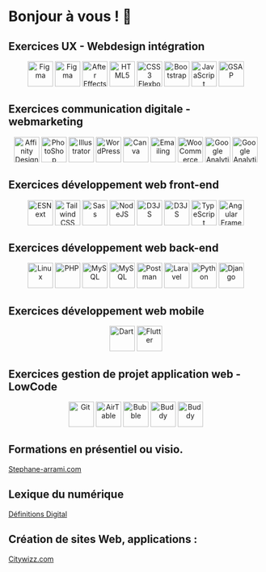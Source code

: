 # Bonjour à vous ! 👋

##  Exercices UX - Webdesign intégration

<div align="center">
<img src="https://res.cloudinary.com/citywizz/image/upload/v1637245930/icons/Figma-logo_ttqnno.svg" alt="Figma" width="50" height="50">
<img src="https://res.cloudinary.com/citywizz/image/upload/v1637274759/icons/lottiefiles_m8hmhh.png" alt="Figma" width="50" height="50">
<img src="https://res.cloudinary.com/citywizz/image/upload/v1637270042/icons/after-effects_hy8o7n.png" alt="After Effects" width="50" height="50">
<img src="https://res.cloudinary.com/citywizz/image/upload/v1637256961/icons/Logo-HTML_byiob9.svg" alt="HTML5" width="50" height="50">
<img src="https://res.cloudinary.com/citywizz/image/upload/v1637256414/icons/Logo-CSS_kbh9hb.svg" alt="CSS3 Flexbox CSS Grid" width="50" height="50">
<img src="https://res.cloudinary.com/citywizz/image/upload/v1637267147/icons/bootstrap_pn1kig.png" alt="Bootstrap" width="50" height="50">
<img src="https://res.cloudinary.com/citywizz/image/upload/v1637254659/icons/js_iv5aii.png" alt="JavaScript" width="50" height="50">
<img src="https://res.cloudinary.com/citywizz/image/upload/v1637244240/icons/gsap_nqdndw.png" alt="GSAP" width="50" height="50" style="vertical-align: top;">
</div>

##  Exercices communication digitale - webmarketing

<div align="center">
<img src="https://res.cloudinary.com/citywizz/image/upload/v1637253961/icons/affinity-designer_en38mb.png" alt="Affinity Designer" width="50" height="50">
<img src="https://res.cloudinary.com/citywizz/image/upload/v1637270034/icons/photoshop_x0ka2d.png" alt="PhotoShop" width="50" height="50">
<img src="https://res.cloudinary.com/citywizz/image/upload/v1637270025/icons/illustrator_izesgf.png" alt="Illustrator" width="50" height="50">
<img src="https://res.cloudinary.com/citywizz/image/upload/v1637246030/icons/Logo-Wordpress_ftwlp1.svg" alt="WordPress" width="50" height="50">
<img src="https://res.cloudinary.com/citywizz/image/upload/v1637257201/icons/canva-logo_hkzght.png" alt="Canva" width="50" height="50">
<img src="https://res.cloudinary.com/citywizz/image/upload/v1637257272/icons/mailchimp_mitani.png" alt="Emailing" width="50" height="50">
<img src="https://res.cloudinary.com/citywizz/image/upload/v1637246910/icons/woocommerce_wdahhh.svg" alt="WooCommerce" width="50" height="50">
<img src="https://res.cloudinary.com/citywizz/image/upload/v1637246493/icons/Google-Analytics_m8dbdn.svg" alt="Google Analytics" width="50" height="50">
<img src="https://res.cloudinary.com/citywizz/image/upload/v1637273093/icons/movavi_egw5rs.png" alt="Google Analytics" width="50" height="50">
</div>

##  Exercices développement web front-end

<div align="center">
<img src="https://res.cloudinary.com/citywizz/image/upload/v1637256354/icons/es6_anikll.png" alt="ESNext" width="50" height="50">
<img src="https://res.cloudinary.com/citywizz/image/upload/v1637256624/icons/tailwindcss_rihwsp.png" alt="Tailwind CSS" width="50" height="50">
<img src="https://res.cloudinary.com/citywizz/image/upload/v1637254418/icons/sass_bdpoja.png" alt="Sass" width="50" height="50">
<img src="https://res.cloudinary.com/citywizz/image/upload/v1637246340/icons/nodejs_p06vt6.png" alt="NodeJS" width="50" height="50">
<img src="https://res.cloudinary.com/citywizz/image/upload/v1637246243/icons/d3_jmou8m.png" alt="D3JS" width="50" height="50">
<img src="https://res.cloudinary.com/citywizz/image/upload/v1637269536/icons/webpack_logo_wh6b4l.png" alt="D3JS" width="50" height="50">
<img src="https://res.cloudinary.com/citywizz/image/upload/v1637256779/icons/typescript_xiwzj4.png" alt="TypeScript" width="50" height="50">
<img src="https://res.cloudinary.com/citywizz/image/upload/v1637246418/icons/Angular_full_color_logo.svg_cojwau.png" alt="Angular Framework" width="50" height="50">
 </div>

##  Exercices développement web back-end

<div align="center">
<img src="https://res.cloudinary.com/citywizz/image/upload/v1637254218/icons/linux.svg_rdwnhb.png" alt="Linux" width="50" height="50">
<img src="https://res.cloudinary.com/citywizz/image/upload/v1637266604/icons/PHP-logo.svg_agqpmz.png" alt="PHP" width="50" height="50">
<img src="https://res.cloudinary.com/citywizz/image/upload/v1637268663/icons/MySQL.svg_iokutf.png" alt="MySQL" width="50" height="50">
<img src="https://res.cloudinary.com/citywizz/image/upload/v1637269644/icons/MongoDB-Icon-logo_mndusj.svg" alt="MySQL" width="50" height="50">
<img src="https://res.cloudinary.com/citywizz/image/upload/v1637273349/icons/postman_ruhbrc.png" alt="Postman" width="50" height="50">
<img src="https://res.cloudinary.com/citywizz/image/upload/v1637257666/icons/laravel_sqntln.png" alt="Laravel" width="50" height="50">
<img src="https://res.cloudinary.com/citywizz/image/upload/v1637574848/icons/Python-logo-notext_rsw7jx.svg" alt="Python" width="50" height="50">
<img src="https://res.cloudinary.com/citywizz/image/upload/v1637268897/icons/Django_logo_lx8cbc.png" alt="Django" width="50" height="50">
</div>


##  Exercices développement web mobile

<div align="center">
<img src="https://res.cloudinary.com/citywizz/image/upload/v1637267721/icons/dart_fwlwba.jpg" alt="Dart" width="50" height="50">
<img src="https://res.cloudinary.com/citywizz/image/upload/v1637257769/icons/flutter_logo_ikswxy.svg" alt="Flutter" width="50" height="50">
</div>

##  Exercices gestion de projet application web - LowCode

<div align="center">
<img src="https://res.cloudinary.com/citywizz/image/upload/v1637267481/icons/Git_icon.svg_kruygj.png" alt="Git" width="50" height="50">
<img src="https://res.cloudinary.com/citywizz/image/upload/v1637268028/icons/airtable_qcmsf6.png" alt="AirTable" width="50" height="50">
<img src="https://res.cloudinary.com/citywizz/image/upload/v1637269327/icons/Bubble_logo_wr4jcj.svg" alt="Bubble" width="50" height="50">
<img src="https://res.cloudinary.com/citywizz/image/upload/v1637272486/icons/buddy_qm0n6g.png" alt="Buddy" width="50" height="50">
<img src="https://res.cloudinary.com/citywizz/image/upload/v1637273897/icons/netifly_clqmxd.svg" alt="Buddy" width="50" height="50">
</div>


## Formations en présentiel ou visio.
[Stephane-arrami.com](https://stephane-arrami.com)


## Lexique du numérique
[Définitions Digital](https://definitions-digital.com)

## Création de sites Web, applications : 
[Citywizz.com](https://citywizz.com)



